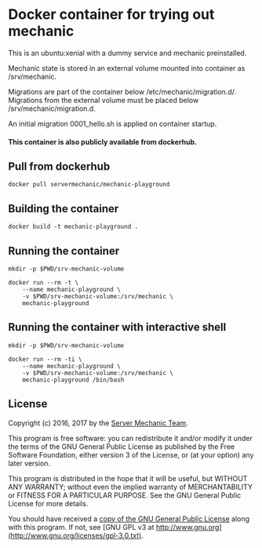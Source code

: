 # Docker container for trying out mechanic

This is an ubuntu:xenial with a dummy service and mechanic preinstalled.

Mechanic state is stored in an external volume mounted into container as /srv/mechanic.

Migrations are part of the container below /etc/mechanic/migration.d/. Migrations from the external volume must be placed below /srv/mechanic/migration.d.

An initial migration 0001_hello.sh is applied on container startup.


#### This container is also publicly available from dockerhub.

## Pull from dockerhub

```
docker pull servermechanic/mechanic-playground
```

## Building the container

```
docker build -t mechanic-playground .
```

## Running the container

```
mkdir -p $PWD/srv-mechanic-volume

docker run --rm -t \
	--name mechanic-playground \
	-v $PWD/srv-mechanic-volume:/srv/mechanic \
	mechanic-playground
```

## Running the container with interactive shell

```
mkdir -p $PWD/srv-mechanic-volume

docker run --rm -ti \
	--name mechanic-playground \
	-v $PWD/srv-mechanic-volume:/srv/mechanic \
	mechanic-playground /bin/bash
```

## License

Copyright (c) 2016, 2017 by the [Server Mechanic Team](https://github.com/orgs/server-mechanic/people).

This program is free software: you can redistribute it and/or modify
it under the terms of the GNU General Public License as published by
the Free Software Foundation, either version 3 of the License, or
(at your option) any later version.

This program is distributed in the hope that it will be useful,
but WITHOUT ANY WARRANTY; without even the implied warranty of
MERCHANTABILITY or FITNESS FOR A PARTICULAR PURPOSE.  See the
GNU General Public License for more details.

You should have received a [copy of the GNU General Public License](license)
along with this program.  If not, see [GNU GPL v3 at http://www.gnu.org](http://www.gnu.org/licenses/gpl-3.0.txt).

